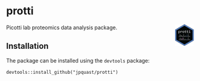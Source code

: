 # protti
Picotti lab proteomics data analysis package. <img src="man/figures/protti_logo.png" align="right" width="10%"/>

## Installation
The package can be installed using the `devtools` package: 
```{r eval = FALSE}
devtools::install_github("jpquast/protti")
```
